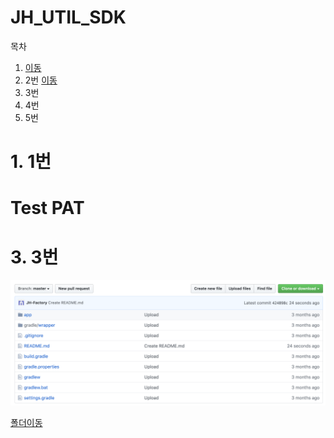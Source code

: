 # JH_UTIL_SDK

목차

1.  [이동](#1번)
2. 2번 [이동](#test-pat)
3. 3번
4. 4번
5. 5번





# 1. 1번













# Test PAT









# 3. 3번













![ex_screenshot](./img/1.png)



[폴더이동](./img)

